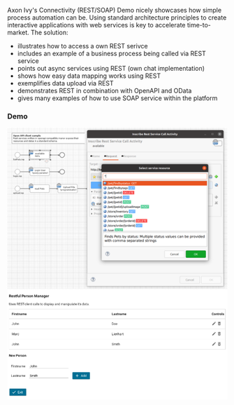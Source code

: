 Axon Ivy's Connectivity (REST/SOAP) Demo nicely showcases how simple process
automation can be. Using standard architecture principles to create interactive
applications with web services is key to accelerate time-to-market. The
solution:
 
- illustrates how to access a own REST serivce
- includes an example of a business process being called via REST service
- points out async services using REST (own chat implementation)
- shows how easy data mapping works using REST
- exemplifies data upload via REST
- demonstrates REST in combination with OpenAPI and OData
- gives many examples of how to use SOAP service within the platform


### Demo

![OpenAPI](screen1.png "OpenAPI")
![Restful Person Manager](screen2.png "Restful Person Manager")
